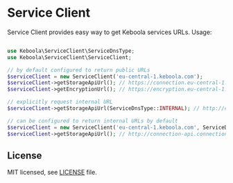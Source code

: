 # Service Client
Service Client provides easy way to get Keboola services URLs. Usage:

```php

use Keboola\ServiceClient\ServiceDnsType;
use Keboola\ServiceClient\ServiceClient;

// by default configured to return public URLs
$serviceClient = new ServiceClient('eu-central-1.keboola.com');
$serviceClient->getStorageApiUrl(); // https://connection.eu-central-1.keboola.com
$serviceClient->getEncryptionUrl(); // https://encryption.eu-central-1.keboola.com

// explicitly request internal URL
$serviceClient->getStorageApiUrl(ServiceDnsType::INTERNAL); // http://connection-api.connection.scv.cluster.local

// can be configured to return internal URLs by default
$serviceClient = new ServiceClient('eu-central-1.keboola.com', ServiceDnsType::INTERNAL);
$serviceClient->getStorageApiUrl(); // http://connection-api.connection.scv.cluster.local
```

## License

MIT licensed, see [LICENSE](./LICENSE) file.
